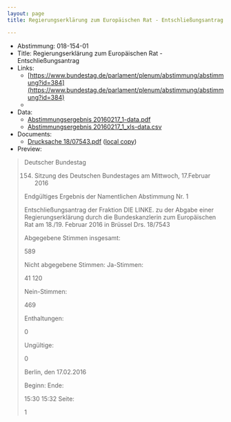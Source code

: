 ```yaml
---
layout: page
title: Regierungserklärung zum Europäischen Rat - Entschließungsantrag

---
```


* Abstimmung: 018-154-01
* Title: Regierungserklärung zum Europäischen Rat - Entschließungsantrag
* Links: 
    * [https://www.bundestag.de/parlament/plenum/abstimmung/abstimmung?id=384](https://www.bundestag.de/parlament/plenum/abstimmung/abstimmung?id=384)
    * 
* Data: 
    * [Abstimmungsergebnis 20160217_1-data.pdf](/abstimmungsliste/20160217_1-data.pdf)
    * [Abstimmungsergebnis 20160217_1_xls-data.csv](/abstimmungsliste/analyses/20160217_1_xls-data.csv)
* Documents: 
    * [Drucksache 18/07543.pdf](http://dip21.bundestag.de/dip21/btd/18/075/1807543.pdf) ([local copy](/abstimmungsdaten/018-154-01/1807543.pdf))
* Preview: 
> Deutscher Bundestag
> 
> 154. Sitzung des Deutschen Bundestages
> am Mittwoch, 17.Februar 2016
> 
> Endgültiges Ergebnis der Namentlichen Abstimmung Nr. 1
> 
> Entschließungsantrag der Fraktion DIE LINKE.
> zu der Abgabe einer Regierungserklärung durch die Bundeskanzlerin zum Europäischen
> Rat am 18./19. Februar 2016 in Brüssel
> Drs. 18/7543
> 
> Abgegebene Stimmen insgesamt:
> 
> 589
> 
> Nicht abgegebene Stimmen:
> Ja-Stimmen:
> 
> 41
> 120
> 
> Nein-Stimmen:
> 
> 469
> 
> Enthaltungen:
> 
> 0
> 
> Ungültige:
> 
> 0
> 
> Berlin, den 17.02.2016
> 
> Beginn:
> Ende:
> 
> 15:30
> 15:32
> Seite:
> 
> 1
> 
> 
